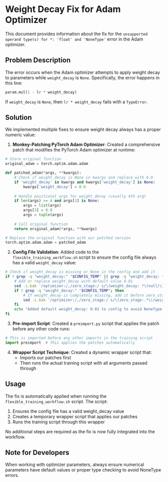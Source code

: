 # Weight Decay Fix for Adam Optimizer

This document provides information about the fix for the `unsupported operand type(s) for *: 'float' and 'NoneType'` error in the Adam optimizer.

## Problem Description

The error occurs when the Adam optimizer attempts to apply weight decay to parameters while `weight_decay` is `None`. Specifically, the error happens in this line:

```python
param.mul(1 - lr * weight_decay)
```

If `weight_decay` is `None`, then `lr * weight_decay` fails with a `TypeError`.

## Solution

We implemented multiple fixes to ensure weight decay always has a proper numeric value:

1. **Monkey-Patching PyTorch Adam Optimizer**: Created a comprehensive patch that modifies the PyTorch Adam optimizer at runtime:

```python
# Store original function
original_adam = torch.optim.adam.adam

def patched_adam(*args, **kwargs):
    # Check if weight_decay is None in kwargs and replace with 0.0
    if 'weight_decay' in kwargs and kwargs['weight_decay'] is None:
        kwargs['weight_decay'] = 0.0
    
    # Handle positional args for weight_decay (usually 4th arg)
    if len(args) >= 4 and args[3] is None:
        args = list(args)
        args[3] = 0.0
        args = tuple(args)
    
    # Call original function
    return original_adam(*args, **kwargs)

# Replace the original function with our patched version
torch.optim.adam.adam = patched_adam
```

2. **Config File Validation**: Added code to the `flexible_training_workflow.sh` script to ensure the config file always has a valid `weight_decay` value:

```bash
# Check if weight_decay is missing or None in the config and add it
if ! grep -q "weight_decay:" "$CONFIG_TEMP" || grep -q "weight_decay: *null" "$CONFIG_TEMP"; then
    # Add or replace weight_decay with default value 0.01
    sed -i.bak '/optimizer:/,/zero_stage:/ s/\(weight_decay: *\)null/\10.01/' "$CONFIG_TEMP"
    if ! grep -q "weight_decay:" "$CONFIG_TEMP"; then
        # If weight_decay is completely missing, add it before zero_stage
        sed -i.bak '/optimizer:/,/zero_stage:/ s/\(zero_stage:.*\)/weight_decay: 0.01\n  \1/' "$CONFIG_TEMP"
    fi
    echo "Added default weight_decay: 0.01 to config to avoid NoneType errors in optimizer"
fi
```

3. **Pre-import Script**: Created a `preimport.py` script that applies the patch before any other code runs:

```python
# This is imported before any other imports in the training script
import preimport  # This applies the patches automatically
```

4. **Wrapper Script Technique**: Created a dynamic wrapper script that:
   - Imports our patches first
   - Then runs the actual training script with all arguments passed through

## Usage

The fix is automatically applied when running the `flexible_training_workflow.sh` script. The script:

1. Ensures the config file has a valid weight_decay value 
2. Creates a temporary wrapper script that applies our patches
3. Runs the training script through this wrapper

No additional steps are required as the fix is now fully integrated into the workflow.

## Note for Developers

When working with optimizer parameters, always ensure numerical parameters have default values or proper type checking to avoid NoneType errors.
